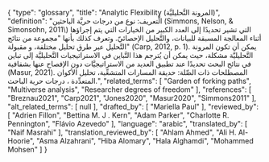 {
    "type": "glossary",
    "title": "Analytic Flexibility (المرونة التَّحليليَّة)",
    "definition": "الَّتعريف: نوع من درجات حريَّة الباحثين (Simmons, Nelson, & Simonsohn, 2011\\) التي تشير تحديدًا إلى العدد الكبير من الخيارات التي يتم إجراؤها أثناء المعالجة المسبقة للبيانات، والتَّحليل الإحصائيّ. وتعرف كذلك بأنها \"مجموعة من نتائج التَّحليل عبر طرق تحليل مختلفة، و مقبولة\" (Carp, 2012, p. 1). يمكن أن تكون المرونة التَّحليليَّة مشكلة، حيث يمكن أن يُترجم هذا التَّباين في الاستراتيجيات التَّحليليَّة إلى تباين في نتائج البحث تحديدًا عند تطبيق العديد من الاستراتيجيَّات دون الإفصاح عنها بشفافية (Masur, 2021).  المصطلحات ذات الصِّلة: حديقة المسارات المتشعِّبة،  تحليل الأكوان المتعدِّدة ، درجات حرية الباحث.",
    "related_terms": [
        "Garden of forking paths",
        "Multiverse analysis",
        "Researcher degrees of freedom"
    ],
    "references": [
        "Breznau2021",
        "Carp2021",
        "Jones2020",
        "Masur2020",
        "Simmons2011"
    ],
    "alt_related_terms": [
        null
    ],
    "drafted_by": [
        "Mariella Paul"
    ],
    "reviewed_by": [
        "Adrien Fillon",
        "Bettina M. J . Kern",
        "Adam Parker",
        "Charlotte R. Pennington",
        "Flávio Azevedo"
    ],
    "language": "arabic",
    "translated_by": [
        "Naif Masrahi"
    ],
    "translation_reviewed_by": [
        "Ahlam Ahmed",
        "Ali H. Al-Hoorie",
        "Asma Alzahrani",
        "Hiba Alomary",
        "Hala Alghamdi",
        "Mohammed Mohsen"
    ]
}